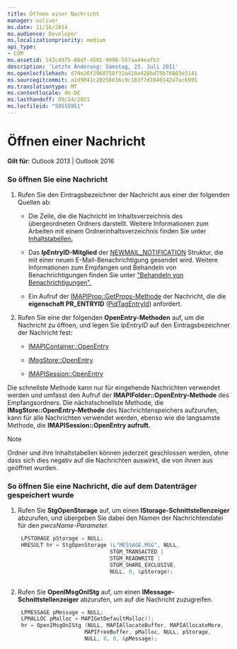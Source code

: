 ```yaml
---
title: Öffnen einer Nachricht
manager: soliver
ms.date: 11/16/2014
ms.audience: Developer
ms.localizationpriority: medium
api_type:
- COM
ms.assetid: 142c4975-08df-4501-9996-557aa44eafb3
description: 'Letzte Änderung: Samstag, 23. Juli 2011'
ms.openlocfilehash: d74e26f2968758f31a410a428bd75b70803e5141
ms.sourcegitcommit: a1d9041c20256616c9c183f7d1049142a7ac6991
ms.translationtype: MT
ms.contentlocale: de-DE
ms.lasthandoff: 09/24/2021
ms.locfileid: "59555951"
---
```

# <a name="opening-a-message"></a>Öffnen einer Nachricht
 
**Gilt für**: Outlook 2013 | Outlook 2016 
  
### <a name="to-open-a-message"></a>So öffnen Sie eine Nachricht
  
1. Rufen Sie den Eintragsbezeichner der Nachricht aus einer der folgenden Quellen ab:
    
   - Die Zeile, die die Nachricht im Inhaltsverzeichnis des übergeordneten Ordners darstellt. Weitere Informationen zum Arbeiten mit einem Ordnerinhaltsverzeichnis finden Sie unter [Inhaltstabellen.](contents-tables.md)
    
   - Das **lpEntryID-Mitglied** der [NEWMAIL_NOTIFICATION](newmail_notification.md) Struktur, die mit einer neuen E-Mail-Benachrichtigung gesendet wird. Weitere Informationen zum Empfangen und Behandeln von Benachrichtigungen finden Sie unter ["Behandeln von Benachrichtigungen".](handling-notifications.md)
    
   - Ein Aufruf der [IMAPIProp::GetProps-Methode](imapiprop-getprops.md) der Nachricht, die die **eigenschaft PR_ENTRYID** ([PidTagEntryId](pidtagentryid-canonical-property.md)) anfordert. 
    
2. Rufen Sie eine der folgenden **OpenEntry-Methoden** auf, um die Nachricht zu öffnen, und legen Sie  _lpEntryID_ auf den Eintragsbezeichner der Nachricht fest: 
    
   - [IMAPIContainer::OpenEntry](imapicontainer-openentry.md)
    
   - [IMsgStore::OpenEntry](imsgstore-openentry.md)
    
   - [IMAPISession::OpenEntry](imapisession-openentry.md)
    
  Die schnellste Methode kann nur für eingehende Nachrichten verwendet werden und umfasst den Aufruf der **IMAPIFolder::OpenEntry-Methode** des Empfangsordners. Die nächstschnellste Methode, die **IMsgStore::OpenEntry-Methode** des Nachrichtenspeichers aufzurufen, kann für alle Nachrichten verwendet werden, ebenso wie die langsamste Methode, die **IMAPISession::OpenEntry aufruft.**
    
> [!NOTE]
> Ordner und ihre Inhaltstabellen können jederzeit geschlossen werden, ohne dass sich dies negativ auf die Nachrichten auswirkt, die von ihnen aus geöffnet wurden. 
  
### <a name="to-open-a-message-that-has-been-saved-on-disk"></a>So öffnen Sie eine Nachricht, die auf dem Datenträger gespeichert wurde
  
1. Rufen Sie **StgOpenStorage** auf, um einen **IStorage-Schnittstellenzeiger** abzurufen, und übergeben Sie dabei den Namen der Nachrichtendatei für den _pwcsName-Parameter._ 
    
   ```cpp
    LPSTORAGE pStorage = NULL;
    HRESULT hr = StgOpenStorage (L"MESSAGE.MSG", NULL,
                                STGM_TRANSACTED |
                                STGM_READWRITE |
                                STGM_SHARE_EXCLUSIVE,
                                NULL, 0, &pStorage);
    
   ```

2. Rufen Sie **OpenIMsgOnIStg** auf, um einen **IMessage-Schnittstellenzeiger** abzurufen, um auf die Nachricht zuzugreifen. 
    
   ```cpp
    LPMESSAGE pMessage = NULL;
    LPMALLOC pMalloc = MAPIGetDefaultMalloc();
    hr = OpenIMsgOnIStg (NULL, MAPIAllocateBuffer, MAPIAllocateMore,
                        MAPIFreeBuffer, pMalloc, NULL, pStorage,
                        NULL, 0, 0, &pMessage);
    
   ```



